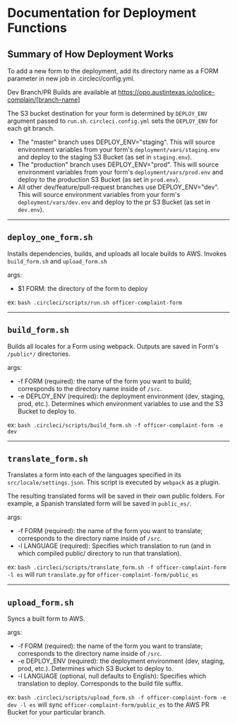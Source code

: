 # Documentation for Deployment Functions

## Summary of How Deployment Works
To add a new form to the deployment, add its directory name as a FORM parameter in new job in .circleci/config.yml.

Dev Branch/PR Builds are available at https://opo.austintexas.io/police-complain/[branch-name]

The S3 bucket destination for your form is determined by `DEPLOY_ENV` argument passed to `run.sh`. `circleci.config.yml` sets the `DEPLOY_ENV` for each git branch.

+ The "master" branch uses DEPLOY_ENV="staging". This will source environment variables from your form's `deployment/vars/staging.env` and deploy to the staging S3 Bucket (as set in `staging.env`).
+ The "production" branch uses DEPLOY_ENV="prod". This will source environment variables from your form's `deployment/vars/prod.env` and deploy to the production S3 Bucket (as set in `prod.env`).
+ All other dev/feature/pull-request branches use DEPLOY_ENV="dev". This will source environment variables from your form's `deployment/vars/dev.env` and deploy to the pr S3 Bucket (as set in `dev.env`).

---
## `deploy_one_form.sh`
Installs dependencies, builds, and uploads all locale builds to AWS. Invokes `build_form.sh` and `upload_form.sh`

args:
+ $1 FORM: the directory of the form to deploy

ex: `bash .circleci/scripts/run.sh officer-complaint-form`

---
## `build_form.sh`

Builds all locales for a Form using webpack. Outputs are saved in Form's `/public*/` directories.

args:
+ -f FORM (required): the name of the form you want to build; corresponds to the directory name inside of `/src`.
+ -e DEPLOY_ENV (required): the deployment environment (dev, staging, prod, etc.). Determines which environment variables to use and the S3 Bucket to deploy to.

ex: `bash .circleci/scripts/build_form.sh -f officer-complaint-form -e dev`

---
## `translate_form.sh`
Translates a form into each of the languages specified in its `src/locale/settings.json`. This script is executed by `webpack` as a plugin.

The resulting translated forms will be saved in their own public folders.
For example, a Spanish translated form will be saved in `public_es/`.

args:
+ -f FORM (required): the name of the form you want to translate; corresponds to the directory name inside of `/src`.
+ -l LANGUAGE (required): Specifies which translation to run (and in which compiled public/ directory to run that translation).


ex: `bash .circleci/scripts/translate_form.sh -f officer-complaint-form -l es` will run `translate.py` for `officer-complaint-form/public_es`

---
## `upload_form.sh`
Syncs a built form to AWS.

args:
+ -f FORM (required): the name of the form you want to translate; corresponds to the directory name inside of `/src`.
+ -e DEPLOY_ENV (required): the deployment environment (dev, staging, prod, etc.). Determines which S3 Bucket to deploy to.
+ -l LANGUAGE (optional, null defaults to English): Specifies which translation to deploy. Corresponds to the build file suffix.

ex: `bash .circleci/scripts/upload_form.sh -f officer-complaint-form -e dev -l es` will sync `officer-complaint-form/public_es` to the AWS PR Bucket for your particular branch.
